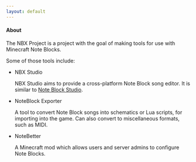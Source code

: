 ```yaml
---
layout: default
---
```

#### About
The NBX Project is a project with the goal of making tools for use with Minecraft Note Blocks.

Some of those tools include:

- NBX Studio

    NBX Studio aims to provide a cross-platform Note Block song editor. It is similar to [Note Block Studio](http://www.stuffbydavid.com/mcnbs).
- NoteBlock Exporter

    A tool to convert Note Block songs into schematics or Lua scripts, for importing into the game. Can also convert to miscellaneous formats, such as MIDI.
- NoteBetter

    A Minecraft mod which allows users and server admins to configure Note Blocks.